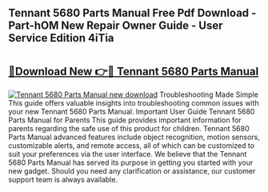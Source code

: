## Tennant 5680 Parts Manual Free Pdf Download - Part-hOM New Repair Owner Guide - User Service Edition 4iTia

# <h2><a href="http://bc22917.oget.top/?id=Tennant+5680+Parts+Manual">🔗Download New 👉🔴 Tennant 5680 Parts Manual</a></h2>

[![Tennant 5680 Parts Manual new download](https://i.imgur.com/5g1atiW.png)](http://bc22917.oget.top/?id=Tennant+5680+Parts+Manual)
Troubleshooting Made Simple This guide offers valuable insights into troubleshooting common issues with your new Tennant 5680 Parts Manual. Important User Guide Tennant 5680 Parts Manual for Parents This guide provides important information for parents regarding the safe use of this product for children. Tennant 5680 Parts Manual advanced features include object recognition, motion sensors, customizable alerts, and remote access, all of which can be customized to suit your preferences via the user interface. We believe that the Tennant 5680 Parts Manual has served its purpose in getting you started with your new gadget. Should you need any clarification or assistance, our customer support team is always available.
